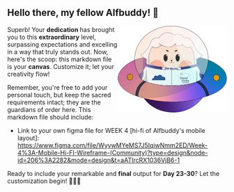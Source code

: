 ## Hello there, my fellow Alfbuddy! 💖

<img align="right" width="250px" src="../../assets/alf/alf-ufo.png">

Superb! Your **dedication** has brought you to this **extraordinary** level, surpassing expectations and excelling in a way that truly stands out. Now, here's the scoop: this markdown file is your **canvas**. Customize it; let your creativity flow!

Remember, you're free to add your personal touch, but keep the sacred requirements intact; they are the guardians of order here. This markdown file should include:
- Link to your own figma file for WEEK 4  [hi-fi of Alfbuddy's mobile layout]:
https://www.figma.com/file/WyywMYeMS7J5IqiwNmm2ED/Week-4%3A-Mobile-Hi-FI-Wireframe-(Community)?type=design&node-id=206%3A2282&mode=design&t=aATIrcRX1036VjB6-1

Ready to include your remarkable and **final** output for **Day 23-30**? Let the customization begin! 🧑‍🚀✨

<!-- You may now delete and modify the content of this file -->
